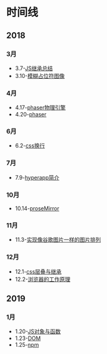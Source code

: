 # 时间线
## 2018
### 3月

+ 3.7-[JS继承总结](https://github.com/yanyuw/Summary/blob/master/JS/3.7-JSInheritSummary.md)
+ 3.10-[模糊占位符图像](https://github.com/yanyuw/Summary/blob/master/others/3.10-BlurredPlaceholderImages.md)

### 4月

+ 4.17-[phaser物理引擎](https://github.com/yanyuw/Summary/blob/master/phaser/4.17-phaserPhysicsSystem.md)
+ 4.20-[phaser](https://github.com/yanyuw/Summary/blob/master/phaser/4.20-phaser.md)

### 6月

+ 6.2-[css换行](https://github.com/yanyuw/Summary/blob/master/CSS/6.2-CSSWrap.md)

### 7月

+ 7.9-[hyperapp简介](https://github.com/yanyuw/Summary/blob/master/hyperapp/7.9-hyperapp.md)

### 10月

+ 10.14-[proseMirror](https://github.com/yanyuw/Summary/blob/master/others/10.14-ProseMirror.md)

### 11月

+ 11.3-[实现像谷歌图片一样的图片排列](https://github.com/yanyuw/Summary/blob/master/others/11.3-googlePicture.md)

### 12月

+ 12.1-[css层叠与继承](https://github.com/yanyuw/Summary/blob/master/CSS/12.1-CSSinherit.md)
+ 12.2-[浏览器的工作原理](./others/12.2-browser.md)

## 2019

### 1月

+ 1.20-[JS对象与函数](./JS/1.20-Object&Function.md)
+ 1.23-[DOM](./JS/1.23-DOM.md)
+ 1.25-[npm](./others/1.25-npm.md)